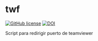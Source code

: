 # twf

[![GitHub license](https://sinfallas.files.wordpress.com/2016/02/gpl.png)](https://github.com/sinfallas/twf/blob/master/LICENSE)
[![DOI](https://zenodo.org/badge/94036382.svg)](https://zenodo.org/badge/latestdoi/94036382)

Script para redirigir puerto de teamviewer

